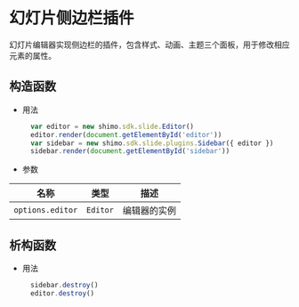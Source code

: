 # 幻灯片侧边栏插件

幻灯片编辑器实现侧边栏的插件，包含样式、动画、主题三个面板，用于修改相应元素的属性。

## 构造函数

* 用法

  ```js
    var editor = new shimo.sdk.slide.Editor()
    editor.render(document.getElementById('editor'))
    var sidebar = new shimo.sdk.slide.plugins.Sidebar({ editor })
    sidebar.render(document.getElementById('sidebar'))
  ```

* 参数

|名称|类型|描述|
| -- | -- | -- |
| `options.editor` | `Editor` |编辑器的实例|


## 析构函数

* 用法

  ```js
    sidebar.destroy()
    editor.destroy()
  ```
